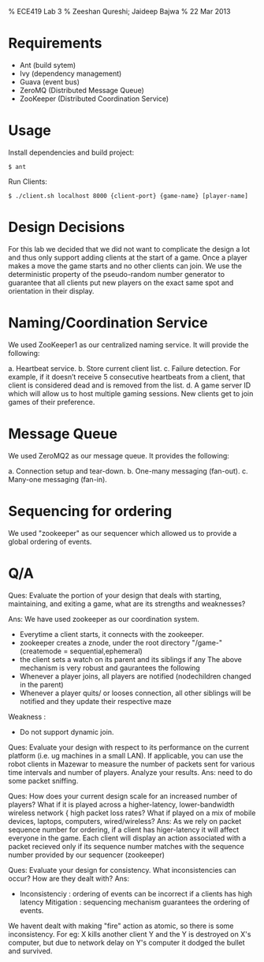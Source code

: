 % ECE419 Lab 3
% Zeeshan Qureshi; Jaideep Bajwa
% 22 Mar 2013

Requirements
============

  + Ant (build sytem)
  + Ivy (dependency management)
  + Guava (event bus)
  + ZeroMQ (Distributed Message Queue)
  + ZooKeeper (Distributed Coordination Service)

Usage
=====

Install dependencies and build project:

    $ ant

Run Clients:

    $ ./client.sh localhost 8000 {client-port} {game-name} [player-name]

Design Decisions
================
For this lab we decided that we did not want to complicate the design a
lot and thus only support adding clients at the start of a game. Once a
player makes a move the game starts and no other clients can join. We
use the deterministic property of the pseudo-random number generator to
guarantee that all clients put new players on the exact same spot and
orientation in their display.

Naming/Coordination Service
===========================

We used ZooKeeper1 as our centralized naming service. It will provide the following:


a. Heartbeat service.
b. Store current client list.
c. Failure detection. For example, if it doesn’t receive 5 consecutive heartbeats from a client, that client is considered dead and is removed from the list.
d. A game server ID which will allow us to host multiple gaming sessions.
New clients get to join games of their preference.


Message Queue
============

We used ZeroMQ2 as our message queue.  It provides the following:


a. Connection setup and tear-down. b. One-many messaging (fan-out).
c. Many-one messaging (fan-in).


Sequencing for ordering
======================

We used "zookeeper" as our sequencer which allowed us to provide a global ordering of events.

Q/A
===

Ques: Evaluate the portion of your design that deals with starting, maintaining, and exiting a game, what are its strengths and weaknesses?

Ans: We have used zookeeper as our coordination system.
+ Everytime a client starts, it connects with the zookeeper.
+ zookeeper creates a znode, under the root directory "/game-<id>" (createmode =  sequential,ephemeral)
+ the client sets a watch on its parent and its siblings if any
The above mechanism is very robust and gaurantees the following
+ Whenever a player joins, all players are notified (nodechildren changed in the parent)
+ Whenever a player quits/ or looses connection, all other siblings will be notified and they update their respective maze

Weakness :
+ Do not support dynamic join.

Ques: Evaluate your design with respect to its performance on the current platform (i.e. ug machines in a small LAN). If applicable, you can use the robot clients in Mazewar to measure the number of packets sent for various time intervals and number of players. Analyze your results.
Ans: need to do some packet sniffing.

Ques: How does your current design scale for an increased number of players? What if it is played across a higher-latency, lower-bandwidth wireless network { high packet loss rates? What if played on a mix of mobile devices, laptops, computers, wired/wireless?
Ans: As we rely on packet sequence number for ordering, if a client has higer-latency it will affect everyone in the game. Each client will display an action associated with a packet recieved only if its sequence number matches with the sequence number provided by our sequencer (zookeeper) 

Ques: Evaluate your design for consistency. What inconsistencies can occur? How are they dealt with?
Ans:
+ Inconsistenciy : ordering of events can be incorrect if a clients has high latency
  Mitigation : sequencing mechanism guarantees the ordering of events.

We havent dealt with making "fire" action as atomic, so there is some inconsistency. For eg: X kills another client Y and the Y is destroyed on X's computer, but due to network delay on Y's computer it dodged the bullet and survived. 
